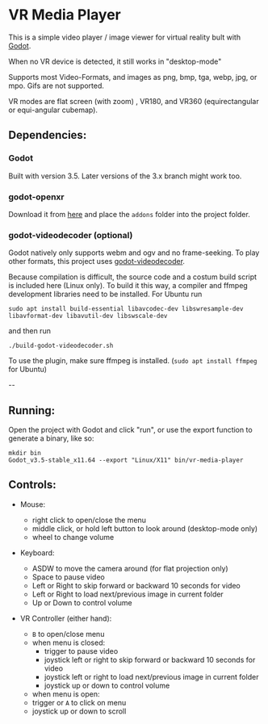 # VR Media Player

This is a simple video player / image viewer for virtual reality bult with [Godot](https://godotengine.org/).

When no VR device is detected, it still works in "desktop-mode"

Supports most Video-Formats, and images as png, bmp, tga, webp, jpg, or mpo. Gifs are not supported.

VR modes are flat screen (with zoom) , VR180, and VR360 (equirectangular or equi-angular cubemap).


## Dependencies:

### Godot
Built with version 3.5. Later versions of the 3.x branch might work too.

### godot-openxr
Download it from [here](https://github.com/GodotVR/godot_openxr/releases/download/1.3.0/godot-openxr.zip)
and place the `addons` folder into the project folder.

### godot-videodecoder (optional)
Godot natively only supports webm and ogv and no frame-seeking.
To play other formats, this project uses [godot-videodecoder](https://github.com/jamie-pate/godot-videodecoder).

Because compilation is difficult, the source code and a costum build script is included here (Linux only).
To build it this way, a compiler and ffmpeg development libraries need to be installed. For Ubuntu run

```
sudo apt install build-essential libavcodec-dev libswresample-dev libavformat-dev libavutil-dev libswscale-dev
```

and then run 
```
./build-godot-videodecoder.sh
```

To use the plugin, make sure ffmpeg is installed. (`sudo apt install ffmpeg` for Ubuntu)

--
## Running:
Open the project with Godot and click "run", or use the export function to generate a binary, like so:

```
mkdir bin
Godot_v3.5-stable_x11.64 --export "Linux/X11" bin/vr-media-player
```



## Controls:

- Mouse:
  - right click to open/close the menu
  - middle click, or hold left button to look around (desktop-mode only)
  - wheel to change volume

- Keyboard:
  - ASDW to move the camera around (for flat projection only)
  - Space to pause video
  - Left or Right to skip forward or backward 10 seconds for video
  - Left or Right to load next/previous image in current folder
  - Up or Down to control volume

- VR Controller (either hand):
  - `B` to open/close menu
  - when menu is closed:
    - trigger to pause video
    - joystick left or right to skip forward or backward 10 seconds for video
    - joystick left or right to load next/previous image in current folder
    - joystick up or down to control volume
  - when menu is open:
  - trigger or `A` to click on menu
  - joystick up or down to scroll
